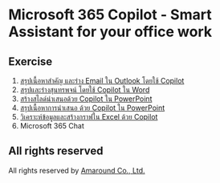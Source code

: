 
# Microsoft 365 Copilot - Smart Assistant for your office work


## Exercise

1. [สรุปเนื้อหาสำคัญ และร่าง Email ใน Outlook โดยใช้ Copilot](exercises/outlook.md)
2. [สรุปและร่างสุนทรพจน์ โดยใช้ Copilot ใน Word](exercises/speech.md)
3. [สร้างสไลด์นำเสนอด้วย Copilot ใน PowerPoint](exercises/speech-presentation.md)
4. [สรุปเนื้อหาการนำเสนอ ด้วย Copilot ใน PowerPoint](exercises/presentation-summary.md)
5. [วิเคราะห์ข้อมูลและสร้างกราฟใน Excel ด้วย Copilot](exercises/excel.md)
6. Microsoft 365 Chat

## All rights reserved

All rights reserved by [Amaround Co., Ltd.](https://www.nextflow.in.th/)
